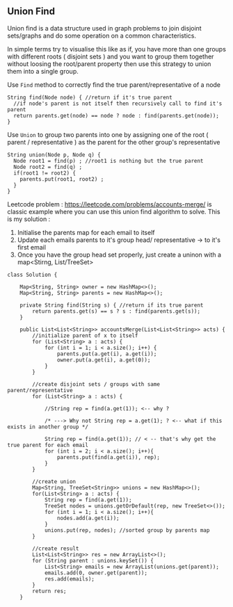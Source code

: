 ## Union Find

Union find is a data structure used in graph problems to join disjoint sets/graphs and do some operation on a common characteristics.

In simple terms try to visualise this like as if, you have more than one groups with different roots ( disjoint sets )
and you want to group them together without loosing the root/parent property then use this strategy to union them into a single group.

Use `Find` method to correctly find the true parent/representative of a node
```
String find(Node node) { //return if it's true parent
  //if node's parent is not itself then recursively call to find it's parent
  return parents.get(node) == node ? node : find(parents.get(node)); 
}
```

Use `Union` to group two parents into one by assigning one of the root ( parent / representative ) as the parent for the other group's representative
```
String union(Node p, Node q) {
  Node root1 = find(p) ; //root1 is nothing but the true parent
  Node root2 = find(q) ;
  if(root1 != root2) {
    parents.put(root1, root2) ;
  }
}
```

Leetcode problem : https://leetcode.com/problems/accounts-merge/ is classic example where you can use this union find algorithm to solve.
This is my solution :
1. Initialise the parents map for each email to itself
2. Update each emails parents to it's group head/ representative -> to it's first email
3. Once you have the group head set properly, just create a uninon with a map<Stirng, List/TreeSet<String>>

```
class Solution {

    Map<String, String> owner = new HashMap<>();
    Map<String, String> parents = new HashMap<>();

    private String find(String s) { //return if its true parent
        return parents.get(s) == s ? s : find(parents.get(s));
    }

    public List<List<String>> accountsMerge(List<List<String>> acts) {
        //initialize parent of x to itself
        for (List<String> a : acts) {
            for (int i = 1; i < a.size(); i++) {
                parents.put(a.get(i), a.get(i));
                owner.put(a.get(i), a.get(0));
            }
        }

        //create disjoint sets / groups with same parent/representative
        for (List<String> a : acts) {

            //String rep = find(a.get(1)); <-- why ?

            /* ---> Why not String rep = a.get(1); ? <-- what if this exists in another group */

            String rep = find(a.get(1)); // < -- that's why get the true parent for each email
            for (int i = 2; i < a.size(); i++){
                parents.put(find(a.get(i)), rep);
            }
        }

        //create union
        Map<String, TreeSet<String>> unions = new HashMap<>();
        for(List<String> a : acts) {
            String rep = find(a.get(1));
            TreeSet nodes = unions.getOrDefault(rep, new TreeSet<>());
            for (int i = 1; i < a.size(); i++){
                nodes.add(a.get(i));
            }
            unions.put(rep, nodes); //sorted group by parents map
        }

        //create result
        List<List<String>> res = new ArrayList<>();
        for (String parent : unions.keySet()) {
            List<String> emails = new ArrayList(unions.get(parent));
            emails.add(0, owner.get(parent));
            res.add(emails);
        }
        return res;
    }
```


